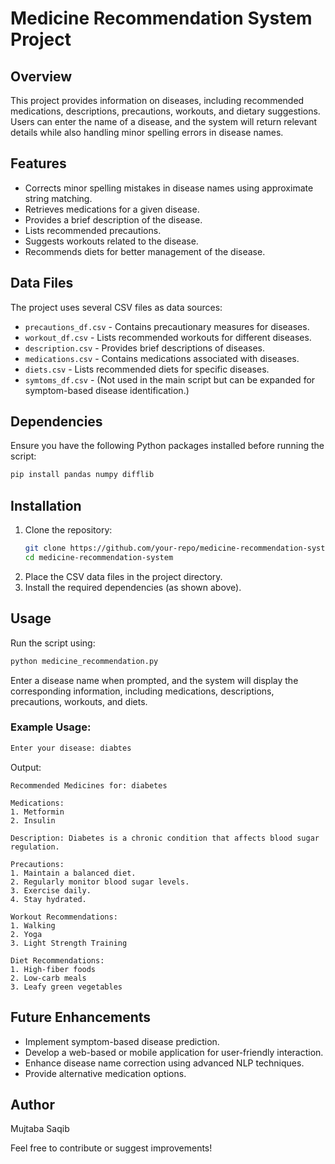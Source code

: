 # Medicine Recommendation System Project

## Overview
This project provides information on diseases, including recommended medications, descriptions, precautions, workouts, and dietary suggestions. Users can enter the name of a disease, and the system will return relevant details while also handling minor spelling errors in disease names.

## Features
- Corrects minor spelling mistakes in disease names using approximate string matching.
- Retrieves medications for a given disease.
- Provides a brief description of the disease.
- Lists recommended precautions.
- Suggests workouts related to the disease.
- Recommends diets for better management of the disease.

## Data Files
The project uses several CSV files as data sources:
- `precautions_df.csv` - Contains precautionary measures for diseases.
- `workout_df.csv` - Lists recommended workouts for different diseases.
- `description.csv` - Provides brief descriptions of diseases.
- `medications.csv` - Contains medications associated with diseases.
- `diets.csv` - Lists recommended diets for specific diseases.
- `symtoms_df.csv` - (Not used in the main script but can be expanded for symptom-based disease identification.)

## Dependencies
Ensure you have the following Python packages installed before running the script:
```bash
pip install pandas numpy difflib
```

## Installation
1. Clone the repository:
   ```bash
   git clone https://github.com/your-repo/medicine-recommendation-system.git
   cd medicine-recommendation-system
   ```
2. Place the CSV data files in the project directory.
3. Install the required dependencies (as shown above).

## Usage
Run the script using:
```bash
python medicine_recommendation.py
```
Enter a disease name when prompted, and the system will display the corresponding information, including medications, descriptions, precautions, workouts, and diets.

### Example Usage:
```bash
Enter your disease: diabtes
```
Output:
```
Recommended Medicines for: diabetes

Medications:
1. Metformin
2. Insulin

Description: Diabetes is a chronic condition that affects blood sugar regulation.

Precautions:
1. Maintain a balanced diet.
2. Regularly monitor blood sugar levels.
3. Exercise daily.
4. Stay hydrated.

Workout Recommendations:
1. Walking
2. Yoga
3. Light Strength Training

Diet Recommendations:
1. High-fiber foods
2. Low-carb meals
3. Leafy green vegetables
```

## Future Enhancements
- Implement symptom-based disease prediction.
- Develop a web-based or mobile application for user-friendly interaction.
- Enhance disease name correction using advanced NLP techniques.
- Provide alternative medication options.

## Author
Mujtaba Saqib

Feel free to contribute or suggest improvements!

